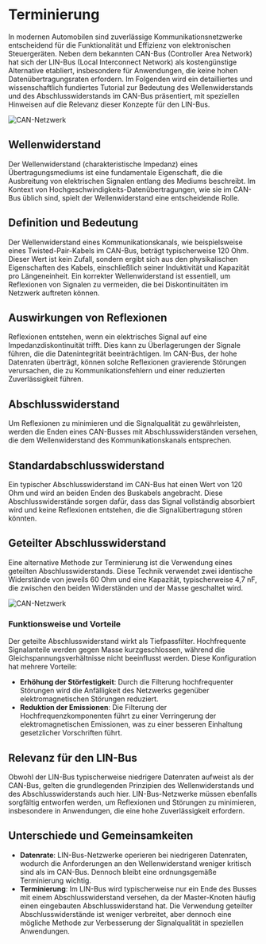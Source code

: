 # Terminierung

In modernen Automobilen sind zuverlässige Kommunikationsnetzwerke entscheidend für die Funktionalität und Effizienz von elektronischen Steuergeräten. Neben dem bekannten CAN-Bus (Controller Area Network) hat sich der LIN-Bus (Local Interconnect Network) als kostengünstige Alternative etabliert, insbesondere für Anwendungen, die keine hohen Datenübertragungsraten erfordern. Im Folgenden wird ein detailliertes und wissenschaftlich fundiertes Tutorial zur Bedeutung des Wellenwiderstands und des Abschlusswiderstands im CAN-Bus präsentiert, mit speziellen Hinweisen auf die Relevanz dieser Konzepte für den LIN-Bus.

![CAN-Netzwerk](/img/can/1712276671360.png)

## Wellenwiderstand

Der Wellenwiderstand (charakteristische Impedanz) eines Übertragungsmediums ist eine fundamentale Eigenschaft, die die Ausbreitung von elektrischen Signalen entlang des Mediums beschreibt. Im Kontext von Hochgeschwindigkeits-Datenübertragungen, wie sie im CAN-Bus üblich sind, spielt der Wellenwiderstand eine entscheidende Rolle.

## Definition und Bedeutung

Der Wellenwiderstand eines Kommunikationskanals, wie beispielsweise eines Twisted-Pair-Kabels im CAN-Bus, beträgt typischerweise 120 Ohm. Dieser Wert ist kein Zufall, sondern ergibt sich aus den physikalischen Eigenschaften des Kabels, einschließlich seiner Induktivität und Kapazität pro Längeneinheit. Ein korrekter Wellenwiderstand ist essentiell, um Reflexionen von Signalen zu vermeiden, die bei Diskontinuitäten im Netzwerk auftreten können.

## Auswirkungen von Reflexionen

Reflexionen entstehen, wenn ein elektrisches Signal auf eine Impedanzdiskontinuität trifft. Dies kann zu Überlagerungen der Signale führen, die die Datenintegrität beeinträchtigen. Im CAN-Bus, der hohe Datenraten überträgt, können solche Reflexionen gravierende Störungen verursachen, die zu Kommunikationsfehlern und einer reduzierten Zuverlässigkeit führen.

## Abschlusswiderstand

Um Reflexionen zu minimieren und die Signalqualität zu gewährleisten, werden die Enden eines CAN-Busses mit Abschlusswiderständen versehen, die dem Wellenwiderstand des Kommunikationskanals entsprechen.

## Standardabschlusswiderstand

Ein typischer Abschlusswiderstand im CAN-Bus hat einen Wert von 120 Ohm und wird an beiden Enden des Buskabels angebracht. Diese Abschlusswiderstände sorgen dafür, dass das Signal vollständig absorbiert wird und keine Reflexionen entstehen, die die Signalübertragung stören könnten.

## Geteilter Abschlusswiderstand

Eine alternative Methode zur Terminierung ist die Verwendung eines geteilten Abschlusswiderstands. Diese Technik verwendet zwei identische Widerstände von jeweils 60 Ohm und eine Kapazität, typischerweise 4,7 nF, die zwischen den beiden Widerständen und der Masse geschaltet wird.

![CAN-Netzwerk](/img/can/1712276687614.png)

### Funktionsweise und Vorteile

Der geteilte Abschlusswiderstand wirkt als Tiefpassfilter. Hochfrequente Signalanteile werden gegen Masse kurzgeschlossen, während die Gleichspannungsverhältnisse nicht beeinflusst werden. Diese Konfiguration hat mehrere Vorteile:

- **Erhöhung der Störfestigkeit**: Durch die Filterung hochfrequenter Störungen wird die Anfälligkeit des Netzwerks gegenüber elektromagnetischen Störungen reduziert.
- **Reduktion der Emissionen**: Die Filterung der Hochfrequenzkomponenten führt zu einer Verringerung der elektromagnetischen Emissionen, was zu einer besseren Einhaltung gesetzlicher Vorschriften führt.

## Relevanz für den LIN-Bus

Obwohl der LIN-Bus typischerweise niedrigere Datenraten aufweist als der CAN-Bus, gelten die grundlegenden Prinzipien des Wellenwiderstands und des Abschlusswiderstands auch hier. LIN-Bus-Netzwerke müssen ebenfalls sorgfältig entworfen werden, um Reflexionen und Störungen zu minimieren, insbesondere in Anwendungen, die eine hohe Zuverlässigkeit erfordern.

## Unterschiede und Gemeinsamkeiten

- **Datenrate**: LIN-Bus-Netzwerke operieren bei niedrigeren Datenraten, wodurch die Anforderungen an den Wellenwiderstand weniger kritisch sind als im CAN-Bus. Dennoch bleibt eine ordnungsgemäße Terminierung wichtig.
- **Terminierung**: Im LIN-Bus wird typischerweise nur ein Ende des Busses mit einem Abschlusswiderstand versehen, da der Master-Knoten häufig einen eingebauten Abschlusswiderstand hat. Die Verwendung geteilter Abschlusswiderstände ist weniger verbreitet, aber dennoch eine mögliche Methode zur Verbesserung der Signalqualität in speziellen Anwendungen.


 